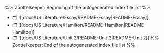 %% Zoottelkeeper: Beginning of the autogenerated index file list  %%
- 🗂️ ![[docs/US Literature/Essay/README-Essay|README-Essay]]
- 🗂️ ![[docs/US Literature/Hamilton/README-Hamilton|README-Hamilton]]
- 🗂️ ![[docs/US Literature/Unit 2/README-Unit 2|README-Unit 2]]
%% Zoottelkeeper: End of the autogenerated index file list  %%

